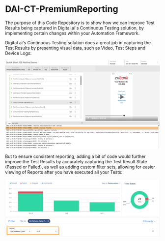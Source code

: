 # DAI-CT-PremiumReporting

The purpose of this Code Repository is to show how we can improve Test Results being captured in Digital.ai's Continuous Testing solution, by implementing certain changes within your Automation Framework.

Digital.ai's Continuous Testing solution does a great job in capturing the Test Results by presenting visual data, such as Video, Test Steps and Device Logs:

![img.png](images/devicereport.png)

But to ensure consistent reporting, adding a bit of code would further improve the Test Results by accurately capturing the Test Result State (Passed or Failed), as well as adding custom filter sets, allowing for easier viewing of Reports after you have executed all your Tests:

![img.png](images/testview.png)